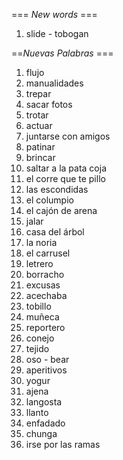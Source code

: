 === *New words* ===

1. slide - tobogan

==*Nuevas Palabras* ===

1. flujo
2. manualidades
3. trepar
4. sacar fotos
5. trotar
6. actuar
7. juntarse con amigos
8. patinar
9. brincar
10. saltar a la pata coja
11. el corre que te pillo
12. las escondidas
13. el columpio
14. el cajón de arena
15. jalar
16. casa del árbol
17. la noria
18. el carrusel
19. letrero
20. borracho
21. excusas
22. acechaba
23. tobillo
24. muñeca
25. reportero
26. conejo
27. tejido
28. oso - bear
29. aperitivos
30. yogur
31. ajena
32. langosta
33. llanto
34. enfadado
35. chunga
36. irse por las ramas
